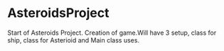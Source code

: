AsteroidsProject
================
Start of Asteroids Project. Creation of game.Will have 3 setup, class for ship, class for Asterioid and Main class uses.
